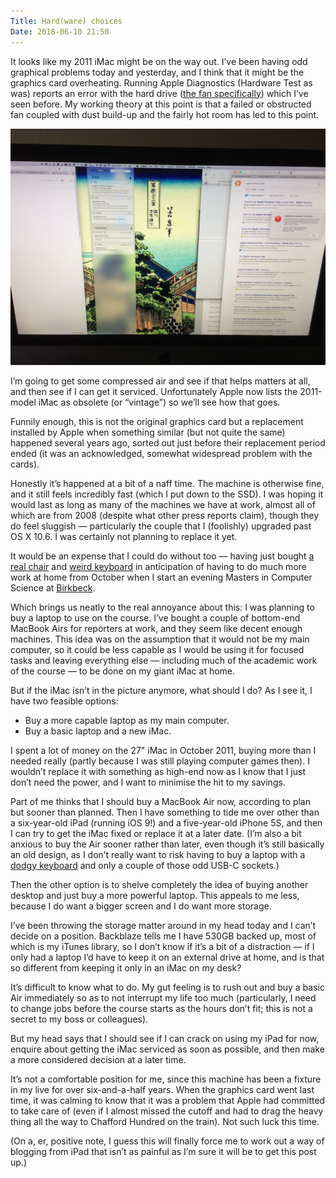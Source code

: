 ```yaml
---
Title: Hard(ware) choices
Date: 2018-06-10 21:50
---
```


It looks like my 2011 iMac might be on the way out. I’ve been having odd graphical problems today and yesterday, and I think that it might be the graphics card overheating. Running Apple Diagnostics (Hardware Test as was) reports an error with the hard drive ([the fan specifically][fan-error]) which I’ve seen before. My working theory at this point is that a failed or obstructed fan coupled with dust build-up and the fairly hot room has led to this point.

[fan-error]: https://www.ifixit.com/Answers/View/488225/Apple+Hardware+Test+Result+%3A+4M0T-4-40000003%3A+HDD-1510

<p class="full-width">
	<img src="/images/2018-06-10-imac-graphics-problem.jpeg"
	     alt="Photo of an iMac where part of the right-hand section of the screen image is displayed physically on the left">
</p>

I’m going to get some compressed air and see if that helps matters at all, and then see if I can get it serviced. Unfortunately Apple now lists the 2011-model iMac as obsolete (or “vintage”) so we’ll see how that goes.

Funnily enough, this is not the original graphics card but a replacement installed by Apple when something similar (but not quite the same) happened several years ago, sorted out just before their replacement period ended (it was an acknowledged, somewhat widespread problem with the cards).

Honestly it’s happened at a bit of a naff time. The machine is otherwise fine, and it still feels incredibly fast (which I put down to the SSD). I was hoping it would last as long as many of the machines we have at work, almost all of which are from 2008 (despite what other press reports claim), though they do feel sluggish — particularly the couple that I (foolishly) upgraded past OS X 10.6. I was certainly not planning to replace it yet.

It would be an expense that I could do without too — having just bought [a real chair][chair] and [weird keyboard][kinesis] in anticipation of having to do much more work at home from October when I start an evening Masters in Computer Science at [Birkbeck][].

[chair]: https://www.back2.co.uk/okamura-cp-mesh-chair-black-silver-frame.html
[kinesis]: https://www.kinesis-ergo.com/shop/advantage2/
[Birkbeck]: http://www.birkbeck.ac.uk/

Which brings us neatly to the real annoyance about this: I was planning to buy a laptop to use on the course. I’ve bought a couple of bottom-end MacBook Airs for reporters at work, and they seem like decent enough machines. This idea was on the assumption that it would not be my main computer, so it could be less capable as I would be using it for focused tasks and leaving everything else — including much of the academic work of the course — to be done on my giant iMac at home.

But if the iMac isn’t in the picture anymore, what should I do? As I see it, I have two feasible options:

- Buy a more capable laptop as my main computer.
- Buy a basic laptop and a new iMac.

I spent a lot of money on the 27" iMac in October 2011, buying more than I needed really (partly because I was still playing computer games then). I wouldn’t replace it with something as high-end now as I know that I just don’t need the power, and I want to minimise the hit to my savings. 

Part of me thinks that I should buy a MacBook Air now, according to plan but sooner than planned. Then I have something to tide me over other than a six-year-old iPad (running iOS 9!) and a five-year-old iPhone 5S, and then I can try to get the iMac fixed or replace it at a later date. (I’m also a bit anxious to buy the Air sooner rather than later, even though it’s still basically an old design, as I don’t really want to risk having to buy a laptop with a [dodgy keyboard][mbp] and only a couple of those odd USB-C sockets.)

[mbp]: https://theoutline.com/post/2402/the-new-macbook-keyboard-is-ruining-my-life

Then the other option is to shelve completely the idea of buying another desktop and just buy a more powerful laptop. This appeals to me less, because I do want a bigger screen and I do want more storage.

I’ve been throwing the storage matter around in my head today and I can’t decide on a position. Backblaze tells me I have 530GB backed up, most of which is my iTunes library, so I don’t know if it’s a bit of a distraction — if I only had a laptop I’d have to keep it on an external drive at home, and is that so different from keeping it only in an iMac on my desk?

It’s difficult to know what to do. My gut feeling is to rush out and buy a basic Air immediately so as to not interrupt my life too much (particularly, I need to change jobs before the course starts as the hours don’t fit; this is not a secret to my boss or colleagues).

But my head says that I should see if I can crack on using my iPad for now, enquire about getting the iMac serviced as soon as possible, and then make a more considered decision at a later time.

It’s not a comfortable position for me, since this machine has been a fixture in my live for over six-and-a-half years. When the graphics card went last time, it was calming to know that it was a problem that Apple had committed to take care of (even if I almost missed the cutoff and had to drag the heavy thing all the way to Chafford Hundred on the train). Not such luck this time.

(On a, er, positive note, I guess this will finally force me to work out a way of blogging from iPad that isn’t as painful as I’m sure it will be to get this post up.)
